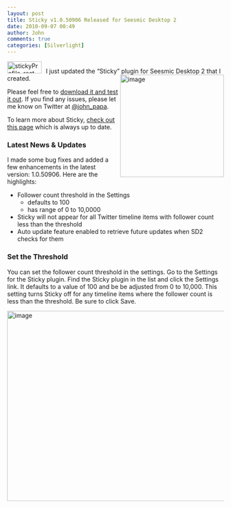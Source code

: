 ```yaml
---
layout: post
title: Sticky v1.0.50906 Released for Seesmic Desktop 2
date: 2010-09-07 00:49
author: John
comments: true
categories: [Silverlight]
---
```

<p><img style="margin: 0px 10px 0px 0px" title="stickyProfile_rect" border="0" alt="stickyProfile_rect" src="/wp-content/uploads/files/media/image/WindowsLiveWriter/0267d1f5fe38_1515F/stickyProfile_rect_3.png" width="80" height="28" />I just updated the “Sticky” plugin for Seesmic Desktop 2 t<img title="image" border="0" alt="image" align="right" src="/wp-content/uploads/files/media/image/WindowsLiveWriter/0267d1f5fe38_1515F/image_11.png" width="241" height="238" />hat I created.&#160; </p>  <p>Please feel free to <a href="http://jpapa.me/stickycurrent">download it and test it out</a>. If you find any issues, please let me know on Twitter at <a href="http://twitter.com/john_papa">@john_papa</a>.</p>  <p>To learn more about Sticky, <a href="/sticky">check out this page</a> which is always up to date.</p>  <h3><strong>Latest News &amp; Updates</strong></h3>  <p>I made some bug fixes and added a few enhancements in the latest version: 1.0.50906. Here are the highlights:</p>  <ul>   <li>Follower count threshold in the Settings      <ul>       <li>defaults to 100 </li>        <li>has range of 0 to 10,0000 </li>     </ul>   </li>    <li>Sticky will not appear for all Twitter timeline items with follower count less than the threshold </li>    <li>Auto update feature enabled to retrieve future updates when SD2 checks for them </li> </ul>  <h3>Set the Threshold</h3>  <p>You can set the follower count threshold in the settings. Go to the Settings for the Sticky plugin. Find the Sticky plugin in the list and click the Settings link. It defaults to a value of 100 and be be adjusted from 0 to 10,000. This setting turns Sticky off for any timeline items where the follower count is less than the threshold. Be sure to click Save.</p>  <p><img style="border-right-width: 0px; display: inline; border-top-width: 0px; border-bottom-width: 0px; border-left-width: 0px" title="image" border="0" alt="image" src="/wp-content/uploads/files/media/image/WindowsLiveWriter/8cb836cb07fd_131F4/image_3.png" width="573" height="442" /></p>

